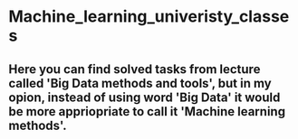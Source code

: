 # Machine_learning_univeristy_classes
## Here you can find solved tasks from lecture called 'Big Data methods and tools', but in my opion, instead of using word 'Big Data' it would be more appriopriate to call it 'Machine learning methods'.
